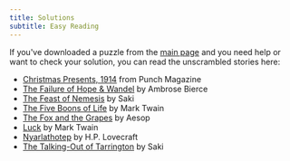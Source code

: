 ```yaml
---
title: Solutions
subtitle: Easy Reading
---
```

If you've downloaded a puzzle from the [main page] and you need help or want to
check your solution, you can read the unscrambled stories here:

* [Christmas Presents, 1914] from Punch Magazine
* [The Failure of Hope & Wandel] by Ambrose Bierce
* [The Feast of Nemesis] by Saki
* [The Five Boons of Life] by Mark Twain
* [The Fox and the Grapes] by Aesop
* [Luck] by Mark Twain
* [Nyarlathotep] by H.P. Lovecraft
* [The Talking-Out of Tarrington] by Saki

[main page]: ..
[Christmas Presents, 1914]: christmas-presents
[The Failure of Hope & Wandel]: failure-of-hope-and-wandel
[The Feast of Nemesis]: feast-of-nemesis
[The Fox and the Grapes]: fox-and-grapes
[The Five Boons of Life]: five-boons-of-life
[The Talking-Out of Tarrington]: the-talking-out-of-tarrington
[Luck]: luck
[Nyarlathotep]: nyarlathotep
